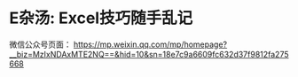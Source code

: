 # E杂汤: Excel技巧随手乱记

微信公众号页面：
https://mp.weixin.qq.com/mp/homepage?__biz=MzIxNDAxMTE2NQ==&hid=10&sn=18e7c9a6609fc632d37f9812fa275668